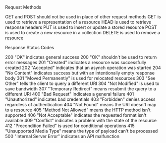 Request Methods

   GET and POST should not be used in place of other request methods
   GET is used to retrieve a representation of a resource
   HEAD is used to retrieve response headers
   PUT is used to insert or update a stored resource
   POST is used to create a new resource in a collection
   DELETE is used to remove a resource

Response Status Codes

   200 "OK" indicates general success
   200 "OK" shouldn't be used to return error messages
   201 "Created" indicates a resource was successfully created
   202 "Accepted" indicates that an asynch operation was started
   204 "No Content" indicates success but with an intentionally empty response body
   301 "Moved Permanently" is used for relocated resources
   303 "See Other" tells the client to query a different URI
   304 "Not Modified" is used to save bandwidth
   307 "Temporary Redirect" means resubmit the query to a different URI
   400 "Bad Request" indicates a general failure
   401 "Unauthorized" indicates bad credentials
   403 "Forbidden" denies access regardless of authentication
   404 "Not Found" means the URI doesn't map to a resource
   405 "Method Not Allowed" means the HTTP method isn't supported
   406 "Not Acceptable" indicates the requested format isn't available
   409 "Conflict" indicates a problem with the state of the resource
   412 "Precondition Failed" is used for conditional operations
   415 "Unsupported Media Type" means the type of payload can't be processed
   500 "Internal Server Error" indicates an API malfunction
